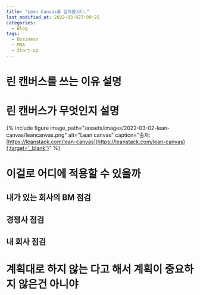 ```yaml
---
title: "Lean Canvas를 알아봅시다."
last_modified_at: 2022-03-02T:09:25
categories:
  - Blog
tags:
  - Business
  - MBA
  - Start-up
---
```


# 린 캔버스를 쓰는 이유 설명

# 린 캔버스가 무엇인지 설명

{% include figure 
    image_path="/assets/images/2022-03-02-lean-canvas/leancanvas.png" 
    alt="Lean canvas" 
    caption="출처: [https://leanstack.com/lean-canvas](https://leanstack.com/lean-canvas){:target='_blank'}"
%}

# 이걸로 어디에 적용할 수 있을까
## 내가 있는 회사의 BM 점검
## 경쟁사 점검
## 내 회사 점검

# 계획대로 하지 않는 다고 해서 계획이 중요하지 않은건 아니야


